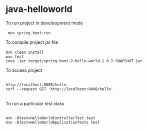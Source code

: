 # java-helloworld

To run project in develoopment mode
<br/>
<br/>``` mvn spring-boot:run```


To compile project jar file
<br/>
<br/>```mvn clean install```
<br/>```mvn test```
<br/>```java -jar target/spring-boot-2-hello-world-1.0.2-SNAPSHOT.jar```
<br/>


To access project

<br/>```http://localhost:8080/hello```
<br/>```curl --request GET 'http://localhost:8080/hello'```


<br/>
To run a particular test class

<br/>```mvn -Dtest=HelloWorldControllerTest test```
<br/>```mvn -Dtest=HelloWorldApplicationTests test```
